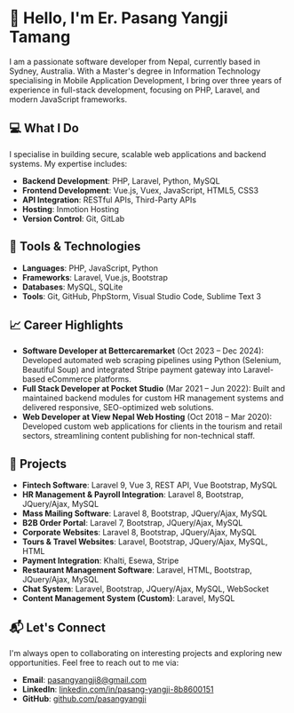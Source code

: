# 👋 Hello, I'm Er. Pasang Yangji Tamang

I am a passionate software developer from Nepal, currently based in Sydney, Australia. With a Master's degree in Information Technology specialising in Mobile Application Development, I bring over three years of experience in full-stack development, focusing on PHP, Laravel, and modern JavaScript frameworks.

## 💻 What I Do

I specialise in building secure, scalable web applications and backend systems. My expertise includes:

* **Backend Development**: PHP, Laravel, Python, MySQL
* **Frontend Development**: Vue.js, Vuex, JavaScript, HTML5, CSS3
* **API Integration**: RESTful APIs, Third-Party APIs
* **Hosting**: Inmotion Hosting
* **Version Control**: Git, GitLab

## 🧰 Tools & Technologies

* **Languages**: PHP, JavaScript, Python
* **Frameworks**: Laravel, Vue.js, Bootstrap
* **Databases**: MySQL, SQLite
* **Tools**: Git, GitHub, PhpStorm, Visual Studio Code, Sublime Text 3

## 📈 Career Highlights

* **Software Developer at Bettercaremarket** (Oct 2023 – Dec 2024): Developed automated web scraping pipelines using Python (Selenium, Beautiful Soup) and integrated Stripe payment gateway into Laravel-based eCommerce platforms.
* **Full Stack Developer at Pocket Studio** (Mar 2021 – Jun 2022): Built and maintained backend modules for custom HR management systems and delivered responsive, SEO-optimized web solutions.
* **Web Developer at View Nepal Web Hosting** (Oct 2018 – Mar 2020): Developed custom web applications for clients in the tourism and retail sectors, streamlining content publishing for non-technical staff.

## 🌱 Projects

* **Fintech Software**: Laravel 9, Vue 3, REST API, Vue Bootstrap, MySQL
* **HR Management & Payroll Integration**: Laravel 8, Bootstrap, JQuery/Ajax, MySQL
* **Mass Mailing Software**: Laravel 8, Bootstrap, JQuery/Ajax, MySQL
* **B2B Order Portal**: Laravel 7, Bootstrap, JQuery/Ajax, MySQL
* **Corporate Websites**: Laravel 8, Bootstrap, JQuery/Ajax, MySQL
* **Tours & Travel Websites**: Laravel, Bootstrap, JQuery/Ajax, MySQL, HTML
* **Payment Integration**: Khalti, Esewa, Stripe
* **Restaurant Management Software**: Laravel, HTML, Bootstrap, JQuery/Ajax, MySQL
* **Chat System**: Laravel, Bootstrap, JQuery/Ajax, MySQL, WebSocket
* **Content Management System (Custom)**: Laravel, MySQL

## 📬 Let's Connect

I'm always open to collaborating on interesting projects and exploring new opportunities. Feel free to reach out to me via:

* **Email**: [pasangyangji8@gmail.com](mailto:pasangyangji8@gmail.com)
* **LinkedIn**: [linkedin.com/in/pasang-yangji-8b8600151](https://www.linkedin.com/in/pasang-yangji-8b8600151/)
* **GitHub**: [github.com/pasangyangji](https://github.com/pasangyangji)

